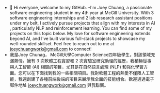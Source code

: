 - 👋 Hi everyone, welcome to my GitHub.
-I'm Joey Chuang, a passionate software engineering student in my 4th year at McGill University. With 3 software engineering internships and 2 lab research assistant positions under my belt, I actively pursue projects that align with my interests in AI , particularly NLP and reinforcement learning. You can find some of my projects on this topic below. My love for software engineering extends beyond AI, and I've built various full-stack projects to showcase my well-rounded skillset. Feel free to reach out to me at joeychuangwork@gmail.com to connect!
- 我是Joey Chunag， McGill大學Computer Science四年級學生，對該領域充滿熱情。擁有 3 次軟體工程實習和 2 次實驗室研究助理的經歷，我積極從事與人工智能 (AI) 相關的項目，尤其是在自然語言處理 (NLP) 和強化學習方面。您可以在下面找到我的一些相關項目。我對軟體工程的熱愛不僅限人工智能，我還創建了各種前端後端的項目来展示我全面的技能组合。歡迎通過電子郵件地址 joeychuangwork@gmail.com 與我聯繫。
<!---
JoeyChuang1/JoeyChuang1 is a ✨ special ✨ repository because its `README.md` (this file) appears on your GitHub profile.
You can click the Preview link to take a look at your changes.
--->
